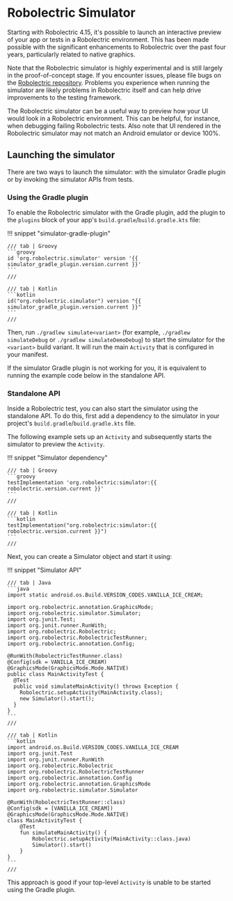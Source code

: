 # Robolectric Simulator

Starting with Robolectric 4.15, it's possible to launch an interactive
preview of your app or tests in a Robolectric environment. This has been made
possible with the significant enhancements to Robolectric over the past four
years, particularly related to native graphics.

Note that the Robolectric simulator is highly experimental and is still largely
in the proof-of-concept stage. If you encounter issues, please file bugs on the
[Robolectric
repository](https://github.com/robolectric/robolectric/issues/new/choose).
Problems you experience when running the simulator are likely problems in
Robolectric itself and can help drive improvements to the testing framework.

The Robolectric simulator can be a useful way to preview how your UI would look
in a Robolectric environment. This can be helpful, for instance, when debugging
failing Robolectric tests. Also note that UI rendered in the Robolectric
simulator may not match an Android emulator or device 100%.

## Launching the simulator

There are two ways to launch the simulator: with the simulator Gradle plugin or
by invoking the simulator APIs from tests.

### Using the Gradle plugin

To enable the Robolectric simulator with the Gradle plugin, add the plugin to
the `plugins` block of your app's `build.gradle`/`build.gradle.kts` file:

!!! snippet "simulator-gradle-plugin"

    /// tab | Groovy
    ```groovy
    id 'org.robolectric.simulator' version '{{ simulator_gradle_plugin.version.current }}'
    ```
    ///

    /// tab | Kotlin
    ```kotlin
    id("org.robolectric.simulator") version "{{ simulator_gradle_plugin.version.current }}"
    ```
    ///

Then, run `./gradlew simulate<variant>` (for example, `./gradlew simulateDebug` or
`./gradlew simulateDemoDebug`) to start the simulator for the `<variant>` build variant. It will run
the main `Activity` that is configured in your manifest.

If the simulator Gradle plugin is not working for you, it is equivalent to
running the example code below in the standalone API.

### Standalone API

Inside a Robolectric test, you can also start the simulator using the
standalone API. To do this, first add a dependency to the simulator in your
project's `build.gradle`/`build.gradle.kts` file.

The following example sets up an `Activity` and subsequently starts the simulator
to preview the `Activity`.

!!! snippet "Simulator dependency"

    /// tab | Groovy
    ```groovy
    testImplementation 'org.robolectric:simulator:{{ robolectric.version.current }}'
    ```
    ///

    /// tab | Kotlin
    ```kotlin
    testImplementation("org.robolectric:simulator:{{ robolectric.version.current }}")
    ```
    ///

Next, you can create a Simulator object and start it using:

!!! snippet "Simulator API"

    /// tab | Java
    ```java
    import static android.os.Build.VERSION_CODES.VANILLA_ICE_CREAM;

    import org.robolectric.annotation.GraphicsMode;
    import org.robolectric.simulator.Simulator;
    import org.junit.Test;
    import org.junit.runner.RunWith;
    import org.robolectric.Robolectric;
    import org.robolectric.RobolectricTestRunner;
    import org.robolectric.annotation.Config;

    @RunWith(RobolectricTestRunner.class)
    @Config(sdk = VANILLA_ICE_CREAM)
    @GraphicsMode(GraphicsMode.Mode.NATIVE)
    public class MainActivityTest {
      @Test
      public void simulateMainActivity() throws Exception {
        Robolectric.setupActivity(MainActivity.class);
        new Simulator().start();
      }
    }
    ```
    ///

    /// tab | Kotlin
    ```kotlin
    import android.os.Build.VERSION_CODES.VANILLA_ICE_CREAM
    import org.junit.Test
    import org.junit.runner.RunWith
    import org.robolectric.Robolectric
    import org.robolectric.RobolectricTestRunner
    import org.robolectric.annotation.Config
    import org.robolectric.annotation.GraphicsMode
    import org.robolectric.simulator.Simulator

    @RunWith(RobolectricTestRunner::class)
    @Config(sdk = [VANILLA_ICE_CREAM])
    @GraphicsMode(GraphicsMode.Mode.NATIVE)
    class MainActivityTest {
        @Test
        fun simulateMainActivity() {
            Robolectric.setupActivity(MainActivity::class.java)
            Simulator().start()
        }
    }
    ```
    ///

This approach is good if your top-level `Activity` is unable to be started using
the Gradle plugin.
